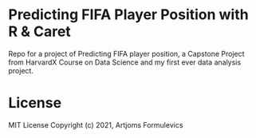 # Predicting FIFA Player Position with R & Caret
Repo for a project of Predicting FIFA player position, a Capstone Project from HarvardX Course on Data Science and my first ever data analysis project.

# License

MIT License Copyright (c) 2021, Artjoms Formulevics
